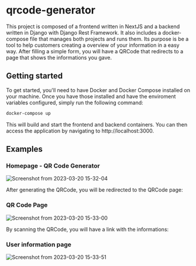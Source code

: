 # qrcode-generator

This project is composed of a frontend written in NextJS and a backend written in Django with Django Rest Framework. It also includes a docker-compose file that manages both projects and runs them.
Its purpose is be a tool to help customers creating a overview of your information in a easy way. After filling a simple form, you will have a QRCode that redirects to a page that shows the informations you gave.

## Getting started

To get started, you'll need to have Docker and Docker Compose installed on your machine. Once you have those installed and have the enviroment variables configured, simply run the following command:

```bash
docker-compose up
```
This will build and start the frontend and backend containers. You can then access the application by navigating to http://localhost:3000.

## Examples

### Homepage - QR Code Generator
![Screenshot from 2023-03-20 15-32-04](https://user-images.githubusercontent.com/63121316/226433996-18807233-2612-4404-a930-e3cf0462c461.png)

After generating the QRCode, you will be redirected to the QRCode page:

### QR Code Page
![Screenshot from 2023-03-20 15-33-00](https://user-images.githubusercontent.com/63121316/226434221-34a840cf-1fcb-46fb-b406-67fd4198f2e1.png)

By scanning the QRCode, you will have a link with the informations:

### User information page
![Screenshot from 2023-03-20 15-33-51](https://user-images.githubusercontent.com/63121316/226434382-69c222d8-5799-4b43-b6f4-ecc8099fb691.png)
